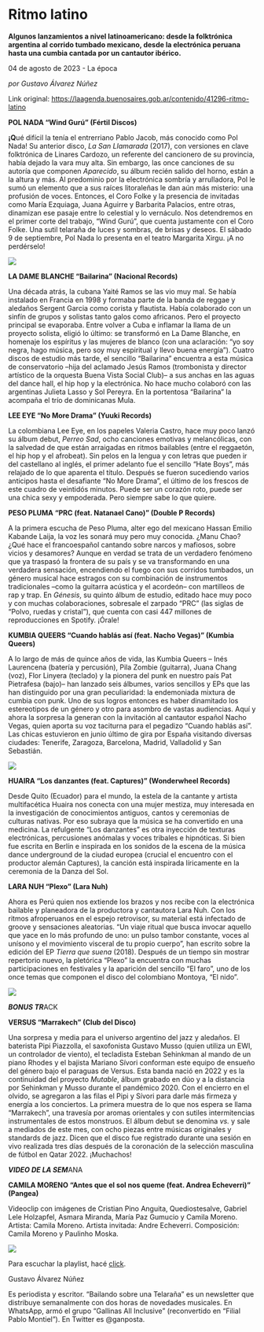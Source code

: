 # Ritmo latino

**Algunos lanzamientos a nivel latinoamericano: desde la folktrónica argentina al corrido tumbado mexicano, desde la electrónica peruana hasta una cumbia cantada por un cantautor ibérico.**

04 de agosto de 2023 - La época

_por Gustavo Álvarez Núñez_

Link original: https://laagenda.buenosaires.gob.ar/contenido/41296-ritmo-latino



**POL NADA “Wind Gurú” (Fértil Discos)**




**¡Q**ué difícil la tenía el entrerriano Pablo Jacob, más conocido como Pol Nada! Su anterior disco, *La San Llamarada* (2017), con versiones en clave folktrónica de Linares Cardozo, un referente del cancionero de su provincia, había dejado la vara muy alta. Sin embargo, las once canciones de su autoría que componen *Aparecido*, su álbum recién salido del horno, están a la altura y más. Al predominio por la electrónica sombría y arrulladora, Pol le sumó un elemento que a sus raíces litoraleñas le dan aún más misterio: una profusión de voces. Entonces, el Coro Folke y la presencia de invitadas como María Ezquiaga, Juana Aguirre y Barbarita Palacios, entre otras, dinamizan ese pasaje entre lo celestial y lo vernáculo. Nos detendremos en el primer corte del trabajo, “Wind Gurú”, que cuenta justamente con el Coro Folke. Una sutil telaraña de luces y sombras, de brisas y deseos. El sábado 9 de septiembre, Pol Nada lo presenta en el teatro Margarita Xirgu. ¡A no perdérselo!




![](https://cdn.feater.me/files/images/2561701/606e17fe-93cc-4601-b65d-910f4806148f.jpg)




**LA DAME BLANCHE “Bailarina” (Nacional Records)**




Una década atrás, la cubana Yaité Ramos se las vio muy mal. Se había instalado en Francia en 1998 y formaba parte de la banda de reggae y aledaños Sergent Garcia como corista y flautista. Había colaborado con un sinfín de grupos y solistas tanto galos como africanos. Pero el proyecto principal se evaporaba. Entre volver a Cuba e inflamar la llama de un proyecto solista, eligió lo último: se transformó en La Dame Blanche, en homenaje los espíritus y las mujeres de blanco (con una aclaración: “yo soy negra, hago música, pero soy muy espiritual y llevo buena energía”). Cuatro discos de estudio más tarde, el sencillo “Bailarina” encuentra a esta música de conservatorio –hija del aclamado Jesús Ramos (trombonista y director artístico de la orquesta Buena Vista Social Club)– a sus anchas en las aguas del dance hall, el hip hop y la electrónica. No hace mucho colaboró con las argentinas Julieta Lasso y Sol Pereyra. En la portentosa “Bailarina” la acompaña el trío de dominicanas Mula.




**LEE EYE “No More Drama” (Yuuki Records)**




La colombiana Lee Eye, en los papeles Valeria Castro, hace muy poco lanzó su álbum debut, *Perreo Sad*, ocho canciones emotivas y melancólicas, con la salvedad de que están arraigadas en ritmos bailables (entre el reggaetón, el hip hop y el afrobeat). Sin pelos en la lengua y con letras que pueden ir del castellano al inglés, el primer adelanto fue el sencillo “Hate Boys”, más relajado de lo que aparenta el título. Después se fueron sucediendo varios anticipos hasta el desafiante “No More Drama”, el último de los frescos de este cuadro de veintidós minutos. Puede ser un corazón roto, puede ser una chica sexy y empoderada. Pero siempre sabe lo que quiere.




**PESO PLUMA “PRC (feat. Natanael Cano)” (Double P Records)**




A la primera escucha de Peso Pluma, alter ego del mexicano Hassan Emilio Kabande Laija, la voz les sonará muy pero muy conocida. ¿Manu Chao? ¿Qué hace el francoespañol cantando sobre narcos y mafiosos, sobre vicios y desamores? Aunque en verdad se trata de un verdadero fenómeno que ya traspasó la frontera de su país y se va transformando en una verdadera sensación, encendiendo el fuego con sus corridos tumbados, un género musical hace estragos con su combinación de instrumentos tradicionales –como la guitarra acústica y el acordeón– con martilleos de rap y trap. En *Génesis*, su quinto álbum de estudio, editado hace muy poco y con muchas colaboraciones, sobresale el zarpado “PRC” (las siglas de “Polvo, ruedas y cristal”), que cuenta con casi 447 millones de reproducciones en Spotify. ¡Órale!




**KUMBIA QUEERS “Cuando hablás así (feat. Nacho Vegas)” (Kumbia Queers)**




A lo largo de más de quince años de vida, las Kumbia Queers – Inés Laurencena (batería y percusión), Pila Zombie (guitarra), Juana Chang (voz), Flor Linyera (teclado) y la pionera del punk en nuestro país Pat Pietrafesa (bajo)– han lanzado seis álbumes, varios sencillos y EPs que las han distinguido por una gran peculiaridad: la endemoniada mixtura de cumbia con punk. Uno de sus logros entonces es haber dinamitado los estereotipos de un género y otro para asombro de vastas audiencias. Aquí y ahora la sorpresa la generan con la invitación al cantautor español Nacho Vegas, quien aporta su voz taciturna para el pegadizo “Cuando hablás así”. Las chicas estuvieron en junio último de gira por España visitando diversas ciudades: Tenerife, Zaragoza, Barcelona, Madrid, Valladolid y San Sebastián.




![](https://cdn.feater.me/files/images/2561696/317be4fd-1233-47c1-9ed4-e20d0872f56a.jpg)




**HUAIRA “Los danzantes (feat. Captures)” (Wonderwheel Records)**




Desde Quito (Ecuador) para el mundo, la estela de la cantante y artista multifacética Huaira nos conecta con una mujer mestiza, muy interesada en la investigación de conocimientos antiguos, cantos y ceremonias de culturas nativas. Por eso subraya que la música se ha convertido en una medicina. La refulgente “Los danzantes” es otra inyección de texturas electrónicas, percusiones anómalas y voces tribales e hipnóticas. Si bien fue escrita en Berlín e inspirada en los sonidos de la escena de la música dance underground de la ciudad europea (crucial el encuentro con el productor alemán Captures), la canción está inspirada líricamente en la ceremonia de la Danza del Sol.




**LARA NUH “Plexo” (Lara Nuh)**




Ahora es Perú quien nos extiende los brazos y nos recibe con la electrónica bailable y planeadora de la productora y cantautora Lara Nuh. Con los ritmos afroperuanos en el espejo retrovisor, su material está infectado de groove y sensaciones aleatorias. “Un viaje ritual que busca invocar aquello que yace en lo más profundo de uno: un pulso tambor constante, voces al unísono y el movimiento visceral de tu propio cuerpo”, han escrito sobre la edición del EP *Tierra que suena* (2018). Después de un tiempo sin mostrar repertorio nuevo, la pletórica “Plexo” la encuentra con muchas participaciones en festivales y la aparición del sencillo “El faro”, uno de los once temas que componen el disco del colombiano Montoya, “El nido”.




![](https://cdn.feater.me/files/images/2561691/02f0b695-1fc7-42d7-afe1-2cabc1ef4794.jpg)




***BONUS TR***ACK




**VERSUS “Marrakech” (Club del Disco)**




Una sorpresa y media para el universo argentino del jazz y aledaños. El baterista Pipi Piazzolla, el saxofonista Gustavo Musso (quien utiliza un EWI, un controlador de viento), el tecladista Esteban Sehinkman al mando de un piano Rhodes y el bajista Mariano Sívori conforman este equipo de ensueño del género bajo el paraguas de Versus. Esta banda nació en 2022 y es la continuidad del proyecto *Mutable*, álbum grabado en dúo y a la distancia por Sehinkman y Musso durante el pandémico 2020. Con el encierro en el olvido, se agregaron a las filas el Pipi y Sívori para darle más firmeza y energía a los conciertos. La primera muestra de lo que nos espera se llama “Marrakech”, una travesía por aromas orientales y con sutiles intermitencias instrumentales de estos monstruos. El álbum debut se denomina *vs.* y sale a mediados de este mes, con ocho piezas entre músicas originales y standards de jazz. Dicen que el disco fue registrado durante una sesión en vivo realizada tres días después de la coronación de la selección masculina de fútbol en Qatar 2022. ¡Muchachos!




***VIDEO DE LA SEM***ANA




**CAMILA MORENO “Antes que el sol nos queme (feat. Andrea Echeverri)” (Pangea)**




Videoclip con imágenes de Cristian Pino Anguita, Quediostesalve, Gabriel Lele Holzapfel, Asmara Miranda, María Paz Gumucio y Camila Moreno. Artista: Camila Moreno. Artista invitada: Andre Echeverri. Composición: Camila Moreno y Paulinho Moska.




[![](https://img.youtube.com/vi/aKf-1Eh-_to/0.jpg)](https://www.youtube.com/watch?v=aKf-1Eh-_to)




Para escuchar la playlist, hacé [click](https://open.spotify.com/embed/playlist/5AOo8SAMAuH0KpK7NH25xE?utm_source=generator).




Gustavo Álvarez Núñez




Es periodista y escritor. “Bailando sobre una Telaraña” es un newsletter que distribuye semanalmente con dos horas de novedades musicales. En WhatsApp, armó el grupo “Gallinas All Inclusive” (reconvertido en “Filial Pablo Montiel”). En Twitter es @ganposta.



